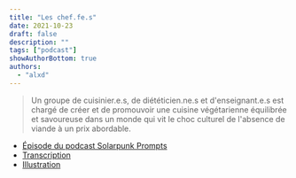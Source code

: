 ```yaml
---
title: "Les chef.fe.s"
date: 2021-10-23
draft: false
description: ""
tags: ["podcast"]
showAuthorBottom: true
authors:
  - "alxd"
---
```


> Un groupe de cuisinier.e.s, de diététicien.ne.s et d'enseignant.e.s est chargé de créer et de promouvoir une cuisine végétarienne équilibrée et savoureuse dans un monde qui vit le choc culturel de l'absence de viande à un prix abordable.

- [Épisode du podcast Solarpunk Prompts](https://podcast.tomasino.org/@SolarpunkPrompts/episodes/the-chefs)
- [Transcription](https://wiki.tomasino.org/writing/Solarpunk-Prompts---The-Chefs)
- [Illustration](/art/the-lemonaut-chefs/)
